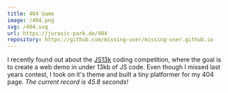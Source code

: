 ```yaml
---
title: 404 Game
image: /404.png
svg: /404.svg
url: https://jurasic-park.de/404
repository: https://github.com/missing-user/missing-user.github.io
---
```

I recently found out about the [JS13k](https://js13kgames.com/) coding competition, where the goal is to create a web demo in under 13kb of JS code.
Even though I missed last years contest, I took on it's theme and built a tiny platformer for my 404 page. _*The current record is 45.8 seconds!*_